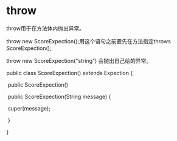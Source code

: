 # throw

throw用于在方法体内抛出异常。

throw new ScoreExpection();用这个语句之前要先在方法指定throws ScoreExpection();

throw new ScoreExpection("string") 会抛出自己给的异常。



public class ScoreExpection() extends Expection {

​	public ScoreExpection()

​	public ScoreExpection(String message) {

​		super(message);

​	}

}